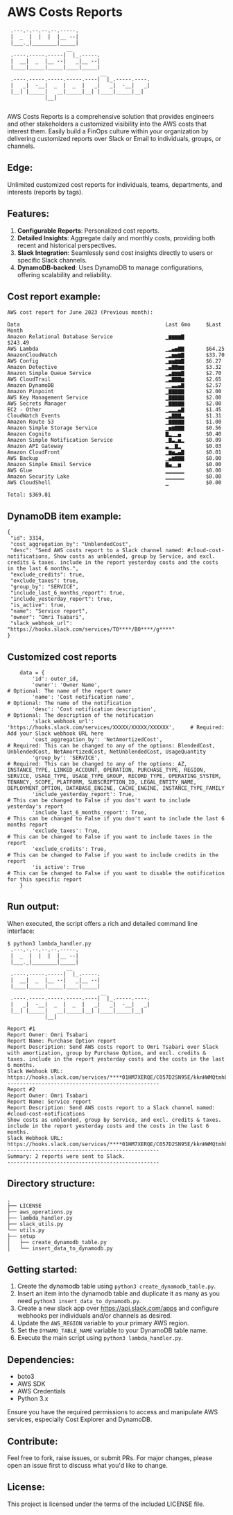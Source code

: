 # AWS Costs Reports

``` 
 .---.-.--.--.--.-----.                       
 |  _  |  |  |  |__ --|                       
 |___._|________|_____|                       
                   __                         
 .----.-----.-----|  |_.-----.                
 |  __|  _  |__ --|   _|__ --|                
 |____|_____|_____|____|_____|
                              __              
 .----.-----.-----.-----.----|  |_.-----.----.
 |   _|  -__|  _  |  _  |   _|   _|  -__|   _|
 |__| |_____|   __|_____|__| |____|_____|__|  
            |__|                              
                                              
``` 

AWS Costs Reports is a comprehensive solution that provides engineers and other stakeholders a customized visibility into the AWS costs that interest them.
Easily build a FinOps culture within your organization by delivering customized reports over Slack or Email to individuals, groups, or channels.

## Edge:
Unlimited customized cost reports for individuals, teams, departments, and interests (reports by tags).

## Features:

1. **Configurable Reports**: Personalized cost reports.
2. **Detailed Insights**: Aggregate daily and monthly costs, providing both recent and historical perspectives.
3. **Slack Integration**: Seamlessly send cost insights directly to users or specific Slack channels.
4. **DynamoDB-backed**: Uses DynamoDB to manage configurations, offering scalability and reliability.

## Cost report example:

```
AWS cost report for June 2023 (Previous month):

Data                                               Last 6mo     $Last Month
Amazon Relational Database Service                 ▁▆▆▆▆▇       $243.49
AWS Lambda                                         ▁▂▄▅▇▇       $64.25
AmazonCloudWatch                                   ▁▂▅▅▆▇       $33.70
AWS Config                                         ▁▅▅▆▆▇       $6.27
Amazon Detective                                   ▁▄▇▇▆▆       $3.32
Amazon Simple Queue Service                        ▁▃▆▆▆▇       $2.70
AWS CloudTrail                                     ▁▃▇▇▇▆       $2.65
Amazon DynamoDB                                    ▁▁▃▃▄▇       $2.57
Amazon Pinpoint                                    ▁▇▇▇▇▇       $2.00
AWS Key Management Service                         ▁▇▇▇▇▇       $2.00
AWS Secrets Manager                                ▁▇▇▇▇▇       $2.00
EC2 - Other                                        ▁▂▂▂▄▇       $1.45
CloudWatch Events                                  ▁▃▇▇▇▃       $1.31
Amazon Route 53                                    ▁▇▇▇▇▇       $1.00
Amazon Simple Storage Service                      ▁▅▆▇▇▇       $0.56
Amazon Cognito                                     ▇▂▁▁▄        $0.40
Amazon Simple Notification Service                 ▁▇▃▂▅▂       $0.09
Amazon API Gateway                                 ▃▁▁▇▂        $0.03
Amazon CloudFront                                  ▁▆▅▃▄▇       $0.01
AWS Backup                                         ▁▄▆▇▇▇       $0.00
Amazon Simple Email Service                        ▇▄▁▁▅        $0.00
AWS Glue                                           ▁▁▁▁▁▁       $0.00
Amazon Security Lake                               ▁▁▁▁▁▁       $0.00
AWS CloudShell                                     ▁            $0.00

Total: $369.81
```

## DynamoDB item example:
```
{
 "id": 3314,
 "cost_aggregation_by": "UnblendedCost",
 "desc": "Send AWS costs report to a Slack channel named: #cloud-cost-notifications, Show costs as unblended, group by Service, and excl. credits & taxes. include in the report yesterday costs and the costs in the last 6 months.",
 "exclude_credits": true,
 "exclude_taxes": true,
 "group_by": "SERVICE",
 "include_last_6_months_report": true,
 "include_yesterday_report": true,
 "is_active": true,
 "name": "Service report",
 "owner": "Omri Tsabari",
 "slack_webhook_url": "https://hooks.slack.com/services/T0****/B0****/g****"
}
```

## Customized cost reports
```
    data = {
        'id': outer_id,
        'owner': 'Owner Name',                                                          # Optional: The name of the report owner
        'name': 'Cost notification name',                                               # Optional: The name of the notification
        'desc': 'Cost notification description',                                        # Optional: The description of the notification
        'slack_webhook_url': 'https://hooks.slack.com/services/XXXXX/XXXXX/XXXXXX',     # Required: Add your Slack webhook URL here
        'cost_aggregation_by': 'NetAmortizedCost',                                      # Required: This can be changed to any of the options: BlendedCost, UnblendedCost, NetAmortizedCost, NetUnblendedCost, UsageQuantity
        'group_by': 'SERVICE',                                                          # Required: This can be changed to any of the options: AZ, INSTANCE_TYPE, LINKED_ACCOUNT, OPERATION, PURCHASE_TYPE, REGION, SERVICE, USAGE_TYPE, USAGE_TYPE_GROUP, RECORD_TYPE, OPERATING_SYSTEM, TENANCY, SCOPE, PLATFORM, SUBSCRIPTION_ID, LEGAL_ENTITY_NAME, DEPLOYMENT_OPTION, DATABASE_ENGINE, CACHE_ENGINE, INSTANCE_TYPE_FAMILY
        'include_yesterday_report': True,                                               # This can be changed to False if you don't want to include yesterday's report
        'include_last_6_months_report': True,                                           # This can be changed to False if you don't want to include the last 6 months report
        'exclude_taxes': True,                                                          # This can be changed to False if you want to include taxes in the report
        'exclude_credits': True,                                                        # This can be changed to False if you want to include credits in the report
        'is_active': True                                                               # This can be changed to False if you want to disable the notification for this specific report
    }
```

## Run output:

When executed, the script offers a rich and detailed command line interface:

```
$ python3 lambda_handler.py 
 .---.-.--.--.--.-----.                       
 |  _  |  |  |  |__ --|                       
 |___._|________|_____|                       
                   __                         
 .----.-----.-----|  |_.-----.                
 |  __|  _  |__ --|   _|__ --|                
 |____|_____|_____|____|_____|
                              __              
 .----.-----.-----.-----.----|  |_.-----.----.
 |   _|  -__|  _  |  _  |   _|   _|  -__|   _|
 |__| |_____|   __|_____|__| |____|_____|__|  
            |__|                              
                                              
Report #1
Report Owner: Omri Tsabari
Report Name: Purchase Option report
Report Description: Send AWS costs report to Omri Tsabari over Slack with amortization, group by Purchase Option, and excl. credits & taxes. include in the report yesterday costs and the costs in the last 6 months.
Slack Webhook URL: https://hooks.slack.com/services/****01HM7XERQE/C057D2SN95E/kknHWMQtmhb6kKZZUN0kgpr****
-------------------------------------------------
Report #2
Report Owner: Omri Tsabari
Report Name: Service report
Report Description: Send AWS costs report to a Slack channel named: #cloud-cost-notifications
Show costs as unblended, group by Service, and excl. credits & taxes. 
include in the report yesterday costs and the costs in the last 6 months.
Slack Webhook URL: https://hooks.slack.com/services/****01HM7XERQE/C057D2SN95E/kknHWMQtmhb6kKZZUN0kgpr****
-------------------------------------------------
Summary: 2 reports were sent to Slack.
-------------------------------------------------
```

## Directory structure:

```
.
├── LICENSE
├── aws_operations.py
├── lambda_handler.py
├── slack_utils.py
└── utils.py
├── setup
│   ├── create_dynamodb_table.py
│   └── insert_data_to_dynamodb.py
```

## Getting started:

1. Create the dynamodb table using `python3 create_dynamodb_table.py`.
2. Insert an item into the dynamodb table and duplicate it as many as you need `python3 insert_data_to_dynamodb.py`.
3. Create a new slack app over https://api.slack.com/apps and configure webhooks per individuals and/or channels as desired.
4. Update the `AWS_REGION` variable to your primary AWS region.
5. Set the `DYNAMO_TABLE_NAME` variable to your DynamoDB table name.
6. Execute the main script using `python3 lambda_handler.py`.

## Dependencies:

- boto3
- AWS SDK
- AWS Credentials
- Python 3.x

Ensure you have the required permissions to access and manipulate AWS services, especially Cost Explorer and DynamoDB.

## Contribute:

Feel free to fork, raise issues, or submit PRs. For major changes, please open an issue first to discuss what you'd like to change.

## License:

This project is licensed under the terms of the included LICENSE file.

